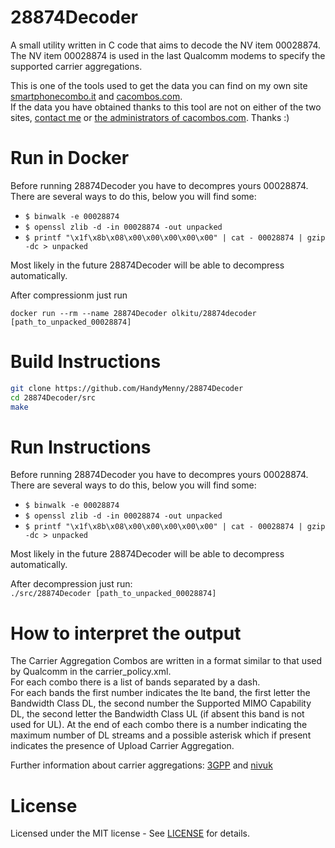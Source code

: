 # 28874Decoder
A small utility written in C code that aims to decode the NV item 00028874.
The NV item 00028874 is used in the last Qualcomm modems to specify the supported carrier aggregations.

This is one of the tools used to get the data you can find on my own site [smartphonecombo.it](https://smartphonecombo.it) and [cacombos.com](https://cacombos.com).  
If the data you have obtained thanks to this tool are not on either of the two sites, [contact me](mailto:handymenny@outlook.com) or [the administrators of cacombos.com](https://cacombos.com/contribute). Thanks :)

# Run in Docker

Before running 28874Decoder you have to decompres yours 00028874. There are several ways to do this, below you will find some:  
* `$ binwalk -e 00028874`
* `$ openssl zlib -d -in 00028874 -out unpacked`
* `$ printf "\x1f\x8b\x08\x00\x00\x00\x00\x00" | cat - 00028874 | gzip -dc > unpacked`  
 
Most likely in the future 28874Decoder will be able to decompress automatically.  

After compressionm just run

```
docker run --rm --name 28874Decoder olkitu/28874decoder [path_to_unpacked_00028874]
```

# Build Instructions
```bash
git clone https://github.com/HandyMenny/28874Decoder
cd 28874Decoder/src
make
```
 
 # Run Instructions
 Before running 28874Decoder you have to decompres yours 00028874. There are several ways to do this, below you will find some:  
 * `$ binwalk -e 00028874`
 * `$ openssl zlib -d -in 00028874 -out unpacked`
 * `$ printf "\x1f\x8b\x08\x00\x00\x00\x00\x00" | cat - 00028874 | gzip -dc > unpacked`  
 
 Most likely in the future 28874Decoder will be able to decompress automatically.  
   
 After decompression just run:  
`./src/28874Decoder [path_to_unpacked_00028874]`  
  
# How to interpret the output
The Carrier Aggregation Combos are written in a format similar to that used by Qualcomm in the carrier_policy.xml.  
For each combo there is a list of bands separated by a dash.  
For each bands the first number indicates the lte band, the first letter the Bandwidth Class DL, the second number the Supported MIMO Capability DL, the second letter the Bandwidth Class UL (if absent this band is not used for UL).
At the end of each combo there is a number indicating the maximum number of DL streams and a possible asterisk which if present indicates the presence of Upload Carrier Aggregation.  

Further information about carrier aggregations: [3GPP](https://www.3gpp.org/technologies/keywords-acronyms/101-carrier-aggregation-explained "3GPP - Carrier Aggregation Explained") and [nivuk](http://niviuk.free.fr/lte_ca_band.php "nivuk - LTE Carrier Aggregation")


# License
Licensed under the MIT license - See [LICENSE](../LICENSE) for details.


